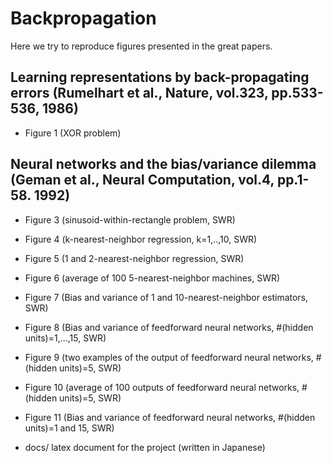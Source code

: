 # Backpropagation

Here we try to reproduce figures presented in the great papers.

## Learning representations by back-propagating errors (Rumelhart et al., Nature, vol.323, pp.533-536, 1986) 
- Figure 1 (XOR problem)

## Neural networks and the bias/variance dilemma (Geman et al., Neural Computation, vol.4, pp.1-58. 1992)
- Figure 3 (sinusoid-within-rectangle problem, SWR)
- Figure 4 (k-nearest-neighbor regression, k=1,..,10, SWR)
- Figure 5 (1 and 2-nearest-neighbor regression, SWR)
- Figure 6 (average of 100 5-nearest-neighbor machines, SWR)
- Figure 7 (Bias and variance of 1 and 10-nearest-neighbor estimators, SWR)
- Figure 8 (Bias and variance of feedforward neural networks, #(hidden units)=1,...,15, SWR)
- Figure 9 (two examples of the output of feedforward neural networks, #(hidden units)=5, SWR)
- Figure 10 (average of 100 outputs of feedforward neural networks, #(hidden units)=5, SWR)
- Figure 11 (Bias and variance of feedforward neural networks, #(hidden units)=1 and 15, SWR)

- docs/  latex document for the project (written in Japanese)


